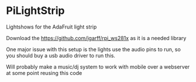 # PiLightStrip
Lightshows for the AdaFruit light strip

Download the https://github.com/jgarff/rpi_ws281x as it is a needed library

One major issue with this setup is the lights use the audio pins to run, so you should buy a usb audio driver to run this.

Will probably make a music/dj system to work with mobile over a webserver at some point reusing this code

